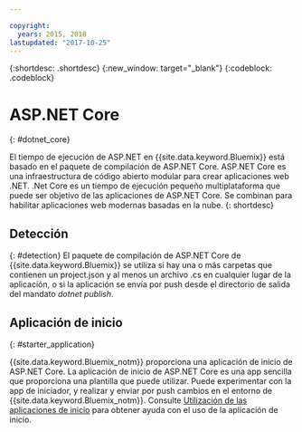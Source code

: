 ```yaml
---

copyright:
  years: 2015, 2018
lastupdated: "2017-10-25"
---
```


{:shortdesc: .shortdesc}
{:new_window: target="_blank"}
{:codeblock: .codeblock}


# ASP.NET Core
{: #dotnet_core}

El tiempo de ejecución de ASP.NET en {{site.data.keyword.Bluemix}} está basado en el paquete de compilación de ASP.NET Core. ASP.NET Core es una infraestructura de código abierto modular para crear aplicaciones web .NET.
.Net Core es un tiempo de ejecución pequeño multiplataforma que puede ser objetivo de las aplicaciones de ASP.NET Core.
Se combinan para habilitar aplicaciones web modernas basadas en la nube.
{: shortdesc}

## Detección
{: #detection}
El paquete de compilación de ASP.NET Core de {{site.data.keyword.Bluemix}} se utiliza si hay una o más carpetas que contienen un project.json y al menos un archivo .cs en cualquier lugar de la aplicación, o si la aplicación se envía por push desde el directorio de salida del mandato *dotnet publish*.

## Aplicación de inicio
{: #starter_application}

{{site.data.keyword.Bluemix_notm}} proporciona una aplicación de inicio de ASP.NET Core.  La aplicación de inicio de ASP.NET Core es una app sencilla que proporciona una plantilla que puede utilizar. Puede experimentar con la app de iniciador, y realizar y enviar por push cambios en el entorno de {{site.data.keyword.Bluemix_notm}}.  Consulte [Utilización de las aplicaciones de inicio](../common/starter_app_usage.html) para obtener ayuda con el uso de la aplicación de inicio.
